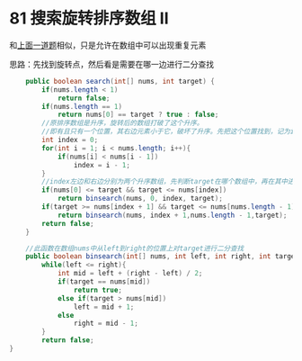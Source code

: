 # 81 搜索旋转排序数组 II

和[上面一道题](https://github.com/wyh317/Leetcode/blob/master/%E4%BA%8C%E5%88%86/33.%E6%90%9C%E7%B4%A2%E6%97%8B%E8%BD%AC%E6%8E%92%E5%BA%8F%E6%95%B0%E7%BB%84.md)相似，只是允许在数组中可以出现重复元素

思路：先找到旋转点，然后看是需要在哪一边进行二分查找
```java
    public boolean search(int[] nums, int target) {
        if(nums.length < 1)
            return false;
        if(nums.length == 1)
            return nums[0] == target ? true : false;
        //原排序数组是升序，旋转后的数组打破了这个升序。
        //即有且只有一个位置，其右边元素小于它，破坏了升序。先把这个位置找到，记为index
        int index = 0;
        for(int i = 1; i < nums.length; i++){
            if(nums[i] < nums[i - 1])
                index = i - 1;
        }
        //index左边和右边分别为两个升序数组，先判断target在哪个数组中，再在其中进行二分查找
        if(nums[0] <= target && target <= nums[index])
            return binsearch(nums, 0, index, target);
        if(target >= nums[index + 1] && target <= nums[nums.length - 1])
            return binsearch(nums, index + 1,nums.length - 1,target);
        return false;
    }

    //此函数在数组nums中从left到right的位置上对target进行二分查找
    public boolean binsearch(int[] nums, int left, int right, int target){
        while(left <= right){
            int mid = left + (right - left) / 2;
            if(target == nums[mid])
                return true;
            else if(target > nums[mid])
                left = mid + 1;
            else
                right = mid - 1;
        }
        return false;
}
```
